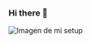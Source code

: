 ### Hi there 👋
  <img
    src="https://media.licdn.com/dms/image/D4D16AQHZKZ4qcvaQPA/profile-displaybackgroundimage-shrink_350_1400/0/1695934241758?e=1704326400&v=beta&t=YpZo6NAre3W0EbfYcPOTS7uKFSXzjg1FQZOd4ftqUSA"
    alt="Imagen de mi setup"
  />

<!--
**nathalyconforme/nathalyconforme** is a ✨ _special_ ✨ repository because its `README.md` (this file) appears on your GitHub profile.

Here are some ideas to get you started:

- 🔭 I’m currently working on ...
- 🌱 I’m currently learning ...
- 👯 I’m looking to collaborate on ...
- 🤔 I’m looking for help with ...
- 💬 Ask me about ...
- 📫 How to reach me: ...
- 😄 Pronouns: ...
- ⚡ Fun fact: ...
-->
